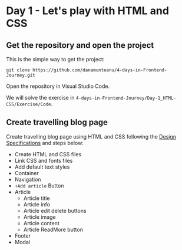 # Day 1 - Let's play with HTML and CSS

## Get the repository and open the project

This is the simple way to get the project:

```SH
git clone https://github.com/danamunteanu/4-days-in-Frontend-Journey.git
```

Open the repository in Visual Studio Code.

We will solve the exercise in `4-days-in-Frontend-Journey/Day-1_HTML-CSS/Exercise/Code`.

## Create travelling blog page

Create travelling blog page using HTML and CSS following the [Design Specifications](Design/README.md) and steps below:

- Create HTML and CSS files
- Link CSS and fonts files
- Add default text styles
- Container
- Navigation
- `+Add article` Button
- Article
  - Article title
  - Article info
  - Article edit delete buttons
  - Article image
  - Article content
  - Article ReadMore button
- Footer
- Modal